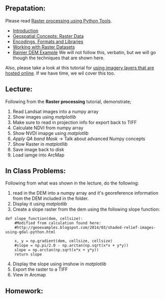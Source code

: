 ## Prepatation:
Please read [Raster processing using Python Tools](https://geohackweek.github.io/raster/).
- [Introduction](https://geohackweek.github.io/raster/01-introduction/)
- [Geospatial Concepts: Raster Data](https://geohackweek.github.io/raster/02-rasterconcepts/)
- [Encodings, Formats and Libraries](https://geohackweek.github.io/raster/03-encodingsandformats/)
- [Working with Raster Datasets](https://geohackweek.github.io/raster/04-workingwithrasters/)
- [Rainier DEM Example](https://geohackweek.github.io/raster/06-pygeotools_rainier/)
We will not follow this, verbatin, but we will go though the techniques that are shown here.

Also, please take a look at this tutorial for [using imagery layers that are hosted online](https://developers.arcgis.com/python/guide/using-imagery-layers/). If we have time, we wil cover this too.

## Lecture:
Following from the **Raster processing** tutorial, demonstrate;
1. Read Landsat images into a numpy array
2. Show images using *matplotlib*
3. Make sure to read in projection info for export back to TIFF
4. Calculate NDVI from numpy array
5. Show NVDI imapge using *matplotlib*
6. *Apply QA band Mask* -> Talk about advanced Numpy concepts
7. Show Raster in *matplotllib*
8. Save image back to disk
9. Load iamge into ArcMap

## In Class Problems:
Following from what was shown in the lecture, do the following:
1. read in the DEM into a numpy array and it's georeference information from the DEM included in the folder.
2. Display it using *matplotlib*
3. Create a slope raster from the dem using the following slope function:
```
def slope_function(dem, cellsize):
    #Modified from calculation found here:
    #http://geoexamples.blogspot.com/2014/03/shaded-relief-images-using-gdal-python.html

    x, y = np.gradient(dem, cellsize, cellsize)
    #slope = np.pi/2.0 - np.arctan(np.sqrt(x*x + y*y))
    slope = np.arctan(np.sqrt(x*x + y*y))
    return slope
 ```
 4. Display the slope using imshow in *matplotlib*
 5. Export the raster to a TIFF
 6. View in Arcmap
    

## Homework:
